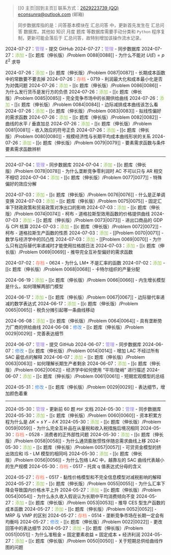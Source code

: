 > [[0 主页|回到主页]]
> 联系方式：<a href="https://qm.qq.com/q/iA1sKuakak">2629223739 (QQ)</a> <a href="mailto:econsunrq@outlook.com">econsunrq@outlook.com (邮箱)</a>

> 同步数据库指的是：问答基本模块在 汇总问答 中，更新首先发生在 汇总问答 数据库。其他如 知识 月度 题库 等数据库需要手动分类和 `Python` 程序复制，更新可能会落后于 汇总问答，故特别增加该操作流水记录。

2024-07-27：<font color = #967ADC>管理</font> - 提交 GitHub
2024-07-27：<font color = #967ADC>管理</font> - 同步数据库
2024-07-27：<font color = #8CC152>添加</font> - [[c 题库（伸长版）/Problem 0088|0088]] - 为什么不能对 $U\left(E\right)=p\,E^2$ 求导

2024-07-26：<font color = #8CC152>添加</font> - [[c 题库（伸长版）/Problem 0087|0087]] - 长期成本函数中的常数要不要去掉
2024-07-26：<font color = #FC6E51>存档</font> - 0719 - 利润最大化和成本最小化是否为对偶问题
2024-07-26：<font color = #8CC152>添加</font> - [[c 题库（伸长版）/Problem 0086|0086]] - 为什么发行货币是发行方的负债
2024-07-26：<font color = #8CC152>添加</font> - [[c 题库（伸长版）/Problem 0085|0085]] - 完全竞争市场中的长期供给曲线
2024-07-26：<font color = #8CC152>添加</font> - [[c 题库（伸长版）/Problem 0084|0084]] - 边际减排成本曲线该怎么看
2024-07-26：<font color = #8CC152>添加</font> - [[c 题库（伸长版）/Problem 0083|0083]] - 拟线性偏好的需求函数
2024-07-26：<font color = #8CC152>添加</font> - [[c 题库（伸长版）/Problem 0082|0082]] - 曲线的水平 / 垂直加总
2024-07-26：<font color = #8CC152>添加</font> - [[c 题库（伸长版）/Problem 0081|0081]] - 收入效应的符号正负
2024-07-26：<font color = #8CC152>添加</font> - [[c 题库（伸长版）/Problem 0080|0080]] - 规模经济性与长期平均成本曲线形状的关系
2024-07-26：<font color = #8CC152>添加</font> - [[c 题库（伸长版）/Problem 0079|0079]] - 要素需求函数与条件要素需求函数辨析

---

2024-07-04：<font color = #967ADC>管理</font> - 同步数据库
2024-07-04：<font color = #8CC152>添加</font> - [[c 题库（伸长版）/Problem 0078|0078]] - 为什么垄断竞争零利润时 AC 不可以只与 AR 相交不相切
2024-07-04：<font color = #8CC152>添加</font> - [[c 题库（伸长版）/Problem 0077|0077]] - 特殊偏好的效应分解

2024-07-03：<font color = #8CC152>添加</font> - [[c 题库（伸长版）/Problem 0076|0076]] - 什么是正单调变换
2024-07-03：<font color = #8CC152>添加</font> - [[c 题库（伸长版）/Problem 0075|0075]] - 固定汇率下财政政策和贸易政策对净出口的影响
2024-07-03：<font color = #8CC152>添加</font> - [[c 题库（伸长版）/Problem 0074|0074]] - 柯布 - 道格拉斯型效用函数的价格提供曲线
2024-07-03：<font color = #8CC152>添加</font> - [[c 题库（伸长版）/Problem 0073|0073]] - 进出口商品的 GDP 与 CPI 核算
2024-07-03：<font color = #8CC152>添加</font> - [[c 题库（伸长版）/Problem 0072|0072]] - 柯布 - 道格拉斯生产函数的性质
2024-07-03：<font color = #8CC152>添加</font> - [[Problem 0070|0071]] - 数学与经济学中的凹凸性
2024-07-03：<font color = #8CC152>添加</font> - [[Problem 0069|0070]] - 为什么只有边际替代率递减时才能使用拉格朗日法
2024-07-03：<font color = #8CC152>添加</font> - [[c 题库（伸长版）/Problem 0069|0069]] - 推导完全互补型偏好的需求函数

2024-07-02：<font color = #FC6E51>存档</font> - 0624 - 为什么 LM* 不是汇率的函数
2024-07-02：<font color = #8CC152>添加</font> - [[c 题库（伸长版）/Problem 0068|0068]] - 卡特尔组织的产量分配

2024-06-19：<font color = #8CC152>添加</font> - [[c 题库（伸长版）/Problem 0066|0066]] - 内生增长模型是什么，如何理解两部门模型

2024-06-17：<font color = #8CC152>添加</font> - [[c 题库（伸长版）/Problem 0067|0067]] - 边际替代率递减的数学表达式
2024-06-17：<font color = #8CC152>添加</font> - [[c 题库（伸长版）/Problem 0065|0065]] - 税负分摊引起哪一条曲线移动

2024-06-08：<font color = #8CC152>添加</font> - [[c 题库（伸长版）/Problem 0064|0064]] - 具有垄断势力厂商的供给曲线
2024-06-08：<font color = #4A89DC>修改</font> - [[c 题库（伸长版）/Problem 0029|0029]] - 完善表达细节

2024-06-07：<font color = #967ADC>管理</font> - 提交 GitHub
2024-06-07：<font color = #967ADC>管理</font> - 同步数据库
2024-06-07：<font color = #4A89DC>修改</font> - [[c 题库（伸长版）/Problem 0014|0014]] - 增加 LAC 不经过所有 SAC 最低点的解释
2024-06-07：<font color = #8CC152>添加</font> - [[c 题库（伸长版）/Problem 0063|0063]] - 如何理解长期生产者剩余
2024-06-07：<font color = #8CC152>添加</font> - [[c 题库（伸长版）/Problem 0062|0062]] - 经济学中如何使用 “平坦/陡峭” 进行描述
2024-06-07：<font color = #8CC152>添加</font> - [[c 题库（伸长版）/Problem 0061|0061]] - 短期宏观模型的总结

2024-05-31：<font color = #4A89DC>修改</font> - [[c 题库（伸长版）/Problem 0029|0029]] - 表达细节，增加颜色着重

---

2024-05-30：<font color = #967ADC>管理</font> - 更新前 60 题 `PDF` 文档
2024-05-30：<font color = #967ADC>管理</font> - 同步数据库
2024-05-30：<font color = #8CC152>添加</font> - [[c 题库（伸长版）/Problem 0060|0060]] - 资本积累方程为什么是 $\Delta K=s\,Y-\delta\,K$
2024-05-30：<font color = #8CC152>添加</font> - [[c 题库（伸长版）/Problem 0059|0059]] - 为什么完全互补品在从量税和收入税措施后境况相同
2024-05-30：<font color = #FC6E51>存档</font> - 0528 - 消费者的正外部性问题
2024-05-30：<font color = #8CC152>添加</font> - [[c 题库（伸长版）/Problem 0058|0058]] - 为什么通货膨胀惯性伴随总需求曲线上移
2024-05-30：<font color = #8CC152>添加</font> - [[c 题库（伸长版）/Problem 0057|0057]] - 可贷资金模型的挤出效应和 IS - LM 模型的相同吗
2024-05-30：<font color = #8CC152>添加</font> - [[c 题库（伸长版）/Problem 0056|0056]] - 为什么包络 LAC 中，越靠左的 SAC 曲线代表越小的生产规模
2024-05-30：<font color = #FC6E51>存档</font> - 0517 - 托宾 q 值表达式分母的含义

2024-05-27：<font color = #FC6E51>存档</font> - 0517 - 黏性价格模型和不完全信息模型对减税影响的解释
2024-05-27：<font color = #8CC152>添加</font> - [[c 题库（伸长版）/Problem 0055|0055]] - 为什么汇率下降会导致国内价格水平上升
2024-05-27：<font color = #8CC152>添加</font> - [[c 题库（伸长版）/Problem 0054|0054]] - 为什么永久收入假说认为长期中平均消费倾向不变
2024-05-27：<font color = #8CC152>添加</font> - [[c 题库（伸长版）/Problem 0053|0053]] - 推导 CES 型生产函数的成本函数
2024-05-27：<font color = #8CC152>添加</font> - [[c 题库（伸长版）/Problem 0052|0052]] - MRP 与 VMP 的区别
2024-05-27：<font color = #FC6E51>存档</font> - 0514 - 垄断竞争市场在长期一定会有均衡吗
2024-05-27：<font color = #4A89DC>修改</font> - [[c 题库（伸长版）/Problem 0022|0022]] - 更改回答中的表达细节
2024-05-27：<font color = #8CC152>添加</font> - [[c 题库（伸长版）/Problem 0051|0051]] - 为什么准租金 = 固定要素收益 = 固定成本 + 经济利润
2024-05-27：<font color = #8CC152>添加</font> - [[c 题库（伸长版）/Problem 0050|0050]] - 关于短期总供给曲线作图的问题